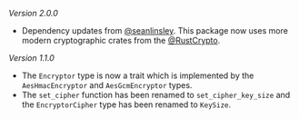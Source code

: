*Version 2.0.0*

- Dependency updates from
  [@seanlinsley](https://github.com/seanlinsley). This package now uses
  more modern cryptographic crates from the
  [@RustCrypto](https://github.com/RustCrypto).

*Version 1.1.0*

- The `Encryptor` type is now a trait which is implemented by the
  `AesHmacEncryptor` and `AesGcmEncryptor` types.
- The `set_cipher` function has been renamed to `set_cipher_key_size`
  and the `EncryptorCipher` type has been renamed to `KeySize`.
